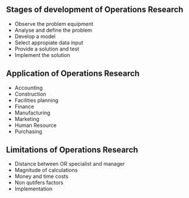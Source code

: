 ## Stages of development of Operations Research
- Observe the problem equipment 
- Analyse and define the problem
- Develop a model 
- Select appropiate data input 
- Provide a solution and test 
- Implement the solution 

## Application of Operations Research
- Accounting 
- Construction 
- Facilities planning 
- Finance 
- Manufacturing 
- Marketing 
- Human Resource 
- Purchasing 

## Limitations of Operations Research
- Distance between OR specialist and manager 
- Magnitude of calculations 
- Money and time costs 
- Non qutifers factors 
- Implementation 